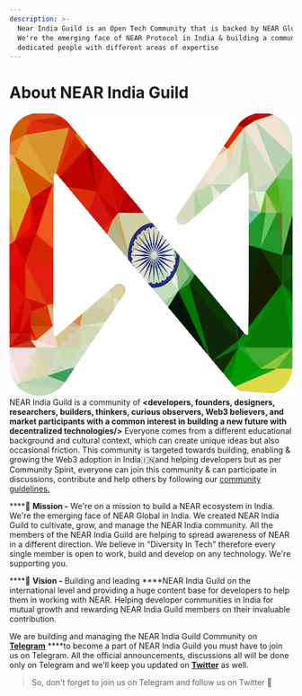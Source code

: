 ```yaml
---
description: >-
  Near India Guild is an Open Tech Community that is backed by NEAR Global.
  We're the emerging face of NEAR Protocol in India & building a community of
  dedicated people with different areas of expertise
---
```


# About NEAR India Guild

 ![](../.gitbook/assets/near-single.png) NEAR India Guild is a community of **&lt;developers, founders, designers, researchers, builders, thinkers, curious observers, Web3 believers, and market participants with a common interest in building a new future with decentralized technologies/&gt;** Everyone comes from a different educational background and cultural context, which can create unique ideas but also occasional friction.
 This community is targeted towards building, enabling & growing the Web3 adoption in India🇮🇳and helping developers but as per Community Spirit, everyone can join this community & can participate in discussions, contribute and help others by following our [community guidelines.](community-guidelines.md)

\*\*\*\*🎯 **Mission -** We're on a mission to build a NEAR ecosystem in India. We're the emerging face of NEAR Global in India. We created NEAR India Guild to cultivate, grow, and manage the NEAR India community. All the members of the NEAR India Guild are helping to spread awareness of NEAR in a different direction. We believe in "Diversity In Tech" therefore every single member is open to work, build and develop on any technology. We're supporting you.

\*\*\*\*🏁 **Vision -** Building and leading ****NEAR India Guild on the international level and providing a huge content base for developers to help them in working with NEAR.  Helping developer communities in India for mutual growth and rewarding NEAR India Guild members on their invaluable contribution.

We are building and managing the NEAR India Guild Community on [**Telegram**](https://t.me/cryptonear_in) ****to become a part of NEAR India Guild you must have to join us on Telegram. All the official announcements, discussions all will be done only on Telegram and we'll keep you updated on [**Twitter**](https://twitter.com/NEARProtocol_IN) as well. 

> So, don't forget to join us on Telegram and follow us on Twitter 🥳



